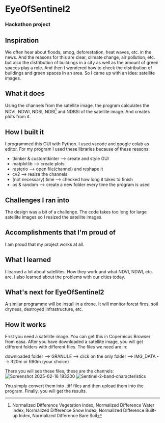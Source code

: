 # EyeOfSentinel2
### Hackathon project

## Inspiration

We often hear about floods, smog, deforestation, heat waves, etc. in the news.
And the reasons for this are clear, climate change, air pollution, etc. but also the distribution of buildings in a city as well as the amount of green spaces play a role.
And then I wondered how to check the distribution of buildings and green spaces in an area. So I came up with an idea: satellite images.

## What it does

Using the channels from the satellite image, the program calculates the NDVI, NDWI, NDSI, NDBI[^1] and NDBSI of the satellite image. And creates plots from it.

[^1]: Normalized Difference Vegetation Index, Normalized Difference Water Index, Normalized Difference Snow Index, Normalized Difference Built-up Index, Normalized Difference Bare Soil

## How I built it

I programmed this GUI with Python. 
I used vscode and google colab as editor.
For my program I used these libraries because of these reasons:
* tkinker & customtkinter --> create and style GUI
* matplotlib --> create plots
* rasterio --> open file(channel) and reshape it
* cv2 --> resize the channels 
* (not necessary) time --> checked how long it takes to finish 
* os & random --> create a new folder every time the program is used

## Challenges I ran into
The design was a bit of a challenge. 
The code takes too long for large satellite images so I resized the satellite images.

## Accomplishments that I'm proud of
I am proud that my project works at all.

## What I learned
I learned a lot about satellites. How they work and what NDVI, NDWI, etc. are. I also learned about the problems with our cities today.

## What's next for EyeOfSentinel2
A similar programme will be install in a drone. It will monitor forest fires, soil dryness, destroyed infrastructure, etc.

## How it works
First you need a satellite image. You can get this in Copernicus Browser from easa. After you have downloaded a satellite image, you will get different folders with different files. The files we need are in:

downloaded folder --> GRANULE --> click on the only folder --> IMG_DATA --> R20m or R60m (your choice)

There you will see these files, these are the channels:
![Screenshot 2025-02-16 193200](https://github.com/user-attachments/assets/77f84fb1-3948-41be-803b-c0c43ea5c1a5)
![Sentinel-2-band-characteristics](https://github.com/user-attachments/assets/bb92bb69-508d-443d-8d96-790d9ec40d02)

You simply convert them into .tiff files and then upload them into the program. Finally, you will get the results.
